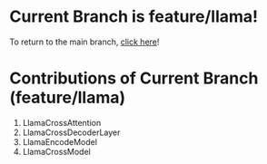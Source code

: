 # Current Branch is feature/llama!
To return to the main branch, [click here](https://github.com/JakeFRCSE/CrossDecoder)!

# Contributions of Current Branch (feature/llama)
1. LlamaCrossAttention
2. LlamaCrossDecoderLayer
3. LlamaEncodeModel
4. LlamaCrossModel